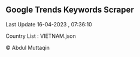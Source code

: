 

## Google Trends Keywords Scraper 
 
Last Update 16-04-2023 , 07:36:10

Country List :
VIETNAM.json



© Abdul Muttaqin 
